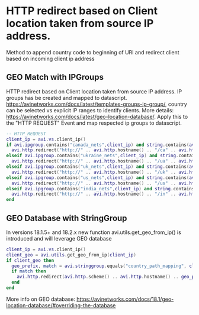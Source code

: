 # HTTP redirect based on Client location taken from source IP address.

Method to append country code to beginning of URI and redirect client based on incoming client ip address

## GEO Match with IPGroups

HTTP redirect based on Client location taken from source IP address. IP groups has be created and mapped to datascript. https://avinetworks.com/docs/latest/templates-groups-ip-group/, country can be selected vs explicit IP ranges to identify clients. More details: https://avinetworks.com/docs/latest/geo-location-database/. Apply this to the "HTTP REQUEST" Event and map respected ip groups to datascript.

```lua
-- HTTP_REQUEST
client_ip = avi.vs.client_ip()
if avi.ipgroup.contains("canada_nets",client_ip) and string.contains(avi.http.get_uri(),"/ca/") == false then
  avi.http.redirect("http://" .. avi.http.hostname() .. "/ca" .. avi.http.get_uri())
elseif avi.ipgroup.contains("ukraine_nets",client_ip) and string.contains(avi.http.get_uri(),"/ua/") == false then
  avi.http.redirect("http://" .. avi.http.hostname() .. "/ua" .. avi.http.get_uri())
elseif avi.ipgroup.contains("uk_nets",client_ip) and string.contains(avi.http.get_uri(),"/uk/") == false then
  avi.http.redirect("http://" .. avi.http.hostname() .. "/uk" .. avi.http.get_uri())
elseif avi.ipgroup.contains("us_nets",client_ip) and string.contains(avi.http.get_uri(),"/us/") == false then
  avi.http.redirect("http://" .. avi.http.hostname() .. "/us" .. avi.http.get_uri())
elseif avi.ipgroup.contains("india_nets",client_ip) and string.contains(avi.http.get_uri(),"/in/") == false then
  avi.http.redirect("http://" .. avi.http.hostname() .. "/in" .. avi.http.get_uri())
end
```

## GEO Database with StringGroup

In versions 18.1.5+ and 18.2.x new function avi.utils.get_geo_from_ip() is introduced and will leverage GEO database

```lua
client_ip = avi.vs.client_ip()
client_geo = avi.utils.get_geo_from_ip(client_ip)
if client_geo then
  geo_prefix, match = avi.stringgroup.equals("country_path_mapping", client_geo)
  if match then
    avi.http.redirect(avi.http.scheme() .. avi.http.hostname() .. geo_prefix .. avi.http.get_uri())
  end
end
```

More info on GEO database:
https://avinetworks.com/docs/18.1/geo-location-database/#overriding-the-database
